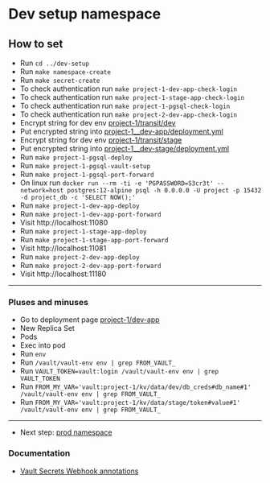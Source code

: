 # Dev setup namespace

## How to set
- Run `cd ../dev-setup`
- Run `make namespace-create`
- Run `make secret-create`
- To check authentication run `make project-1-dev-app-check-login`
- To check authentication run `make project-1-stage-app-check-login`
- To check authentication run `make project-1-pgsql-check-login`
- To check authentication run `make project-2-dev-app-check-login`
- Encrypt string for dev env [project-1/transit/dev](http://localhost:8200/ui/vault/secrets/project-1%2Ftransit/actions/dev?action=encrypt)
- Put encrypted string into [project-1__dev-app/deployment.yml]()
- Encrypt string for dev env [project-1/transit/stage](http://localhost:8200/ui/vault/secrets/project-1%2Ftransit/actions/stage?action=encrypt)
- Put encrypted string into [project-1__dev-stage/deployment.yml]()
- Run `make project-1-pgsql-deploy`
- Run `make project-1-pgsql-vault-setup`
- Run `make project-1-pgsql-port-forward`
  <!-- Docker can't connect on mac, may be on Windows too -->
- On linux run `docker run --rm -ti -e 'PGPASSWORD=S3cr3t' --network=host postgres:12-alpine psql -h 0.0.0.0 -U project -p 15432 -d project_db -c 'SELECT NOW();'`
- Run `make project-1-dev-app-deploy`
- Run `make project-1-dev-app-port-forward`
- Visit http://localhost:11080
- Run `make project-1-stage-app-deploy`
- Run `make project-1-stage-app-port-forward`
- Visit http://localhost:11081
- Run `make project-2-dev-app-deploy`
- Run `make project-2-dev-app-port-forward`
- Visit http://localhost:11180 

---

### Pluses and minuses

- Go to deployment page [project-1/dev-app](http://localhost:8001/api/v1/namespaces/kubernetes-dashboard/services/https:kubernetes-dashboard:/proxy/#/deployment/dev-setup/project-1-dev-app?namespace=dev-setup)
- New Replica Set
- Pods
- Exec into pod
- Run `env`
- Run `/vault/vault-env env | grep FROM_VAULT_`
- Run `VAULT_TOKEN=vault:login /vault/vault-env env | grep VAULT_TOKEN`
- Run `FROM_MY_VAR='vault:project-1/kv/data/dev/db_creds#db_name#1' /vault/vault-env env | grep FROM_VAULT_`
- Run `FROM_MY_VAR='vault:project-1/kv/data/stage/token#value#1' /vault/vault-env env | grep FROM_VAULT_` 

---

- Next step: [prod namespace](../prod-setup)

### Documentation
<!-- - https://learn.hashicorp.com/tutorials/vault/agent-kubernetes -->

- [Vault Secrets Webhook annotations](https://banzaicloud.com/docs/bank-vaults/mutating-webhook/annotations/)